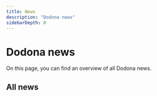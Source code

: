 ```yaml
---
title: News
description: "Dodona news"
sidebarDepth: 0
---
```

# Dodona news

On this page, you can find an overview of all Dodona news.

## All news
<NewsIndex lang="en"/>
